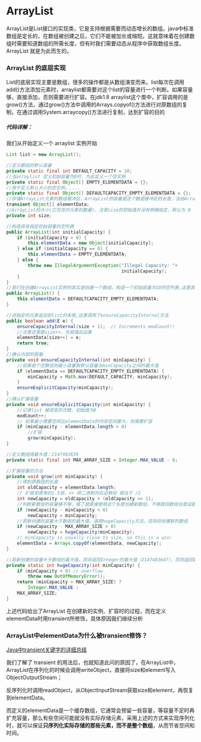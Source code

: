 # ArrayList

ArrayList是List接口的实现类，它是支持根据需要而动态增长的数组。java中标准数组是定长的，在数组被创建之后，它们不能被加长或缩短。这就意味着在创建数组时需要知道数组的所需长度，但有时我们需要动态从程序中获取数组长度。ArrayList 就是为此而生的。

### ArrayList 的底层实现

List的底层实现主要是数组，很多的操作都是从数组演变而来。list每次在调用add()方法添加元素时，arraylist都需要对这个list的容量进行一个判断。如果容量够，直接添加，否则需要进行扩容。在jdk1.8 arraylist这个类中，扩容调用的是grow()方法，通过grow()方法中调用的Arrays.copyof()方法进行对原数组的复制，在通过调用System.arraycopy()方法进行复制，达到扩容的目的


##### 代码详解：

我们从开始定义一个 arraylist 实例开始

```java
List list = new ArrayList();
```

```java
//定义数组的默认容量
private static final int DEFAULT_CAPACITY = 10;
//当arraylist 定义初始容量为0时，为此定义一个空实例
private static final Object[] EMPTY_ELEMENTDATA = {};
//用于定义默认大小的空实例，....
private static final Object[] DEFAULTCAPACITY_EMPTY_ELEMENTDATA = {};
//存储ArrayList元素的数组缓冲区，ArrayList的容量是这个数组缓冲区的长度，当给ArrayList添加第一个元素时，elementData 的容量被扩展为 DEFAULT_CAPACITY
transient Object[] elementData;
//ArrayList的大小(它包含的元素的数量)，注意size的初始值并没有明确指定，默认为 0
private int size;

//构造具有指定初始容量的空列表
public ArrayList(int initialCapacity) {
    if (initialCapacity > 0) {
        this.elementData = new Object[initialCapacity];
    } else if (initialCapacity == 0) {
        this.elementData = EMPTY_ELEMENTDATA;
    } else {
        throw new IllegalArgumentException("Illegal Capacity: "+
                                           initialCapacity);
    }
}
//我们在创建ArrayList实例时其实是创建一个数组，构造一个初始容量为10的空列表,这里其实只是将DEFAULTCAPACITY_EMPTY_ELEMENTDATA 数组赋值给 elementData数组，并没有定义初始容量，而在我们向elementData数组中添加一个元素调用 add方法时，会给elementData数组赋一个初始容量
public ArrayList() {
    this.elementData = DEFAULTCAPACITY_EMPTY_ELEMENTDATA;
}

//将指定的元素追加到list的末尾,这里调用了ensureCapacityInternal方法
public boolean add(E e) {
    ensureCapacityInternal(size + 1);  // Increments modCount!!
    //注意这里是size++，先赋值后运算
    elementData[size++] = e;
    return true;
}
//确认内部的容量
private void ensureCapacityInternal(int minCapacity) {
    //如果是个空数组则最小容量取默认容量与minCapacity之间的最大值
    if (elementData == DEFAULTCAPACITY_EMPTY_ELEMENTDATA) {
        minCapacity = Math.max(DEFAULT_CAPACITY, minCapacity);
    }
    ensureExplicitCapacity(minCapacity);
}
//确认扩展容量
private void ensureExplicitCapacity(int minCapacity) {
    //记录list 被改变的次数，初始值为0
    modCount++;
    // 如果最小需要空间比elementData的内存空间要大，则需要扩容
    if (minCapacity - elementData.length > 0)
        //扩容
        grow(minCapacity);
}

//定义数组得最大值：2147483639
private static final int MAX_ARRAY_SIZE = Integer.MAX_VALUE - 8;

//扩展容量的方法
private void grow(int minCapacity) {
    //得到原数组的长度
    int oldCapacity = elementData.length;
    // 扩容至原来的1.5倍，>> 转二进制向右边移动 相当于 /2
    int newCapacity = oldCapacity + (oldCapacity >> 1);
    //判断新数组的容量够不够，够了就直接使用这个长度创建新数组，不够就将数组长度设置为需要的长度
    if (newCapacity - minCapacity < 0)
        newCapacity = minCapacity;
    //若新创建的容量大于数组的最大值，调用hugeCapacity方法，否则将创建新的数组
    if (newCapacity - MAX_ARRAY_SIZE > 0)
        newCapacity = hugeCapacity(minCapacity);
    // minCapacity is usually close to size, so this is a win:
    elementData = Arrays.copyOf(elementData, newCapacity);
}

//若新创建的容量大于数组的最大值，则将返回Integer的最大值（2147483647），否则返回数组的最大值（2147483639）
private static int hugeCapacity(int minCapacity) {
    if (minCapacity < 0) // overflow
        throw new OutOfMemoryError();
    return (minCapacity > MAX_ARRAY_SIZE) ?
        Integer.MAX_VALUE :
    MAX_ARRAY_SIZE;
}


```

上述代码给出了ArrayList 在创建新的实例、扩容时的过程，而在定义elementData时用transient所修饰，具体原因我们继续分析

### ArrayList中elementData为什么被transient修饰？

[Java中transient关键字的详细总结](https://blog.csdn.net/u012723673/article/details/80699029)

我们了解了 transient 的用法后，也就知道此问的原因了，在ArrayList中，ArrayList在序列化的时候会调用writeObject，直接将size和element写入ObjectOutputStream；

反序列化时调用readObject，从ObjectInputStream获取size和element，再恢复到elementData。

而定义的elementData是一个缓存数组，它通常会预留一些容量，等容量不足时再扩充容量，那么有些空间可能就没有实际存储元素，采用上述的方式来实现序列化时，就可以保证**只序列化实际存储的那些元素，而不是整个数组**，从而节省空间和时间。



